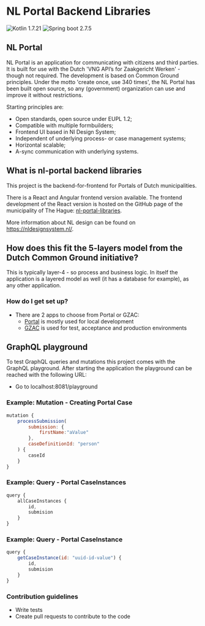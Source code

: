 # NL Portal Backend Libraries #

![Kotlin 1.7.21](https://img.shields.io/badge/Kotlin-1.7.21-green)
![Spring boot 2.7.5](https://img.shields.io/badge/Spring%20boot-2.7.5-green)

## NL Portal

NL Portal is an application for communicating with citizens and third parties. It is built for use with the Dutch 
'VNG API’s for Zaakgericht Werken' - though not required. The development is based on Common Ground principles. Under 
the motto 'create once, use 340 times', the NL Portal has been built open source, so any (government) organization can 
use and improve it without restrictions.

Starting principles are:

- Open standards, open source under EUPL 1.2;
- Compatible with multiple formbuilders;
- Frontend UI based in Nl Design System;
- Independent of underlying process- or case management systems;
- Horizontal scalable;
- A-sync communication with underlying systems.

## What is nl-portal backend libraries

This project is the backend-for-frontend for Portals of Dutch municipalities.

There is a React and Angular frontend version available. The frontend development of the React version is hosted on the GitHub page of the
municipality of The Hague: [nl-portal-libraries](https://github.com/Gemeente-DenHaag/nl-portal-libraries).

More information about NL design can be found on https://nldesignsystem.nl/.


## How does this fit the 5-layers model from the Dutch Common Ground initiative?
This is typically layer-4 - so process and business logic. In itself the application is a layered model as well 
(it has a database for example), as any other application.

### How do I get set up? ###

* There are 2 apps to choose from Portal or GZAC:
  * [Portal](/app/portal) is mostly used for local development
  * [GZAC](/app/gzac) is used for test, acceptance and production environments

## GraphQL playground

To test GraphQL queries and mutations this project comes with the GraphQL playground.
After starting the application the playground can be reached with the following URL:

* Go to localhost:8081/playground

### Example: Mutation - Creating Portal Case

```javascript 
mutation {
    processSubmission(
        submission: { 
            firstName:"aValue" 
        },
        caseDefinitionId: "person"
    ) {
        caseId
    }
}
```

### Example: Query - Portal CaseInstances

```javascript mutation{
query {
    allCaseInstances {
        id,
        submision
    }
}
```

### Example: Query - Portal CaseInstance 

```javascript mutation{
query { 
    getCaseInstance(id: "uuid-id-value") {
        id,
        submision
    }
}
```

### Contribution guidelines ###

* Write tests
* Create pull requests to contribute to the code